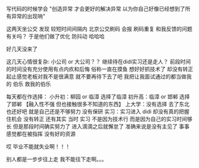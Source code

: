 写代码的时候学会 "创造异常 才会更好的解决异常 以为你自己好像已经想到了所有异常的出现呐"

这两天坐公交 发现 较短时间间隔内 北京公交刷码 会报 刷码重复 和我反馈的问题有关吗？ 于是他们做了优化 防抖动 哈哈哈

好几天没来了

这几天心情很复杂:
小公司 or 大公司？？
继续待在didi实习还是走人？
前段时间的时间没有充分使用有点内疚和后悔 俗称一直在摸鱼 想好好抓技术了 却没有转正 起止感觉老板对我不是很满意 就不要再待下去了吧
我把让我面试通过的都当做我的 伯乐 救我的伯乐

每天都在作选择：
小升初：柳园 or 临漳 选择了临漳
初升高：临漳 or 邯郸 选择了邯郸 【融入性不强 但也接触很多不知道的东西】
上大学：没有选择 去了东北 也还好吧 就是自己还是不够努力 没有保研
实习：实习进入 didi 却没有真的把握住机会 没有转正 还有其实 当时 实习 不是因为技术行 而是因为自己的实习时间够长 但是那段时间确实努力了 进入滴滴之后就懈怠了 准确来说是没有主见了 事事感觉都在被指挥 没有好的资源

哎 毕业不能就失业啊！！！

别人都是一步步往上走 我不能往下走啊。。。
